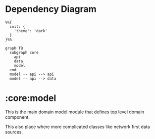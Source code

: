 # Dependency Diagram

```mermaid
%%{
  init: {
    'theme': 'dark'
  }
}%%

graph TB
  subgraph core
    api
    data
    model
  end
  model -- api --> api
  model -- api --> data

```
# :core:model

This is the main domain model module that defines top level domain component. 

This also place where more complicated classes like network first data sources.